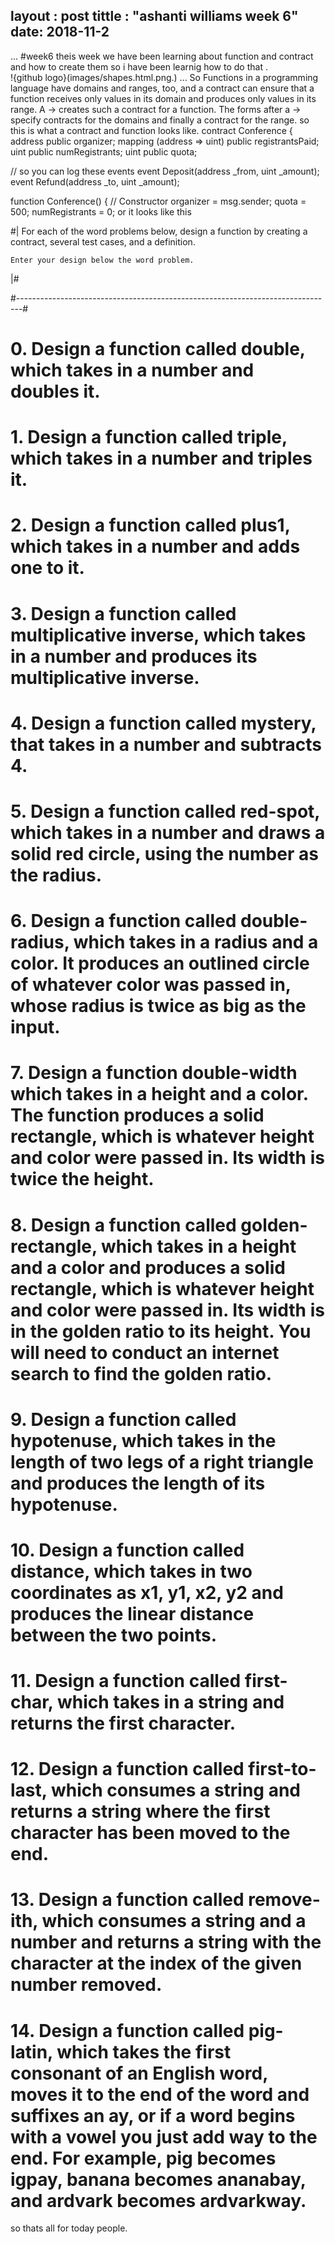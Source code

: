 layout : post
tittle : "ashanti williams week 6"
date: 2018-11-2
---
...
#week6
theis week we have been learning about function and contract and how to create them so i have been learnig how to do that .   
!{github logo}(images/shapes.html.png.)
...
So Functions in a programming language have domains and ranges, too, and a contract can ensure that a function receives
only values in its domain and produces only values in its range. A -> creates such a contract for a function. The forms 
after a -> specify contracts for the domains and finally a contract for the range.
so this is what a contract and function looks like.
contract Conference { 
  address public organizer;
  mapping (address => uint) public registrantsPaid;
  uint public numRegistrants;
  uint public quota;

  // so you can log these events
  event Deposit(address _from, uint _amount); 
  event Refund(address _to, uint _amount);

  function Conference() { // Constructor
    organizer = msg.sender;
    quota = 500;
    numRegistrants = 0;
    or it looks like this 
    
#|
	For each of the word problems below, design a function by creating a contract, several test cases, and a definition. 

	Enter your design below the word problem.
|#

#-------------------------------------------------------------------------------#

# 0. Design a function called double, which takes in a number and doubles it.

# 1. Design a function called triple, which takes in a number and triples it.

# 2. Design a function called plus1, which takes in a number and adds one to it.

# 3. Design a function called multiplicative inverse, which takes in a number and produces its multiplicative inverse.

# 4. Design a function called mystery, that takes in a number and subtracts 4.

# 5. Design a function called red-spot, which takes in a number and draws a solid red circle, using the number as the radius.

# 6. Design a function called double-radius, which takes in a radius and a color. It produces an outlined circle of whatever color was passed in, whose radius is twice as big as the input.

# 7. Design a function double-width which takes in a height and a color. The function produces a solid rectangle, which is whatever height and color were passed in. Its width is twice the height.

# 8. Design a function called golden-rectangle, which takes in a height and a color and produces a solid rectangle, which is whatever height and color were passed in. Its width is in the golden ratio to its height. You will need to conduct an internet search to find the golden ratio.

# 9. Design a function called hypotenuse, which takes in the length of two legs of a right triangle and produces the length of its hypotenuse.

# 10. Design a function called distance, which takes in two coordinates as x1, y1, x2, y2 and produces the linear distance between the two points.

# 11. Design a function called first-char, which takes in a string and returns the first character.

# 12. Design a function called first-to-last, which consumes a string and returns a string where the first character has been moved to the end.

# 13. Design a function called remove-ith, which consumes a string and a number and returns a string with the character at the index of the given number removed.

# 14. Design a function called pig-latin, which takes the first consonant  of an English word, moves it to the end of the word and suffixes an ay, or if a word begins with a vowel you just add way to the end. For example, pig becomes igpay, banana becomes ananabay, and ardvark becomes ardvarkway.
so thats all for today people.















	


	
